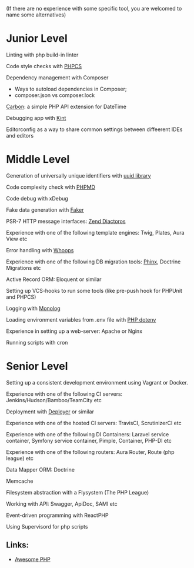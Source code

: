 (If there are no experience with some specific tool, you are welcomed to name some alternatives)
# Junior Level
Linting with php build-in linter

Code style checks with [PHPCS](https://github.com/squizlabs/PHP_CodeSniffer)

Dependency management with Composer
* Ways to autoload dependencies in Composer; 
* composer.json vs composer.lock


[Carbon](https://github.com/briannesbitt/Carbon): a simple PHP API extension for DateTime 

Debugging app with [Kint](https://github.com/kint-php/kint)

Editorconfig as a way to share common settings between diffeerent IDEs and editors

# Middle Level
Generation of universally unique identifiers with [uuid library](https://github.com/ramsey/uuid)

Code complexity check with [PHPMD](https://github.com/phpmd/phpmd)

Code debug with xDebug

Fake data generation with [Faker](https://github.com/fzaninotto/Faker)

PSR-7 HTTP message interfaces: [Zend Diactoros](https://github.com/zendframework/zend-diactoros)

Experience with one of the following template engines: Twig, Plates, Aura View etc

Error handling with [Whoops](https://github.com/filp/whoops)

Experience with one of the following DB migration tools: [Phinx](https://github.com/cakephp/phinx), Doctrine Migrations etc

Active Record ORM: Eloquent or similar

Setting up VCS-hooks to run some tools (like pre-push hook for PHPUnit and PHPCS)

Logging with [Monolog](https://github.com/Seldaek/monolog)

Loading environment variables from .env file with [PHP dotenv](https://github.com/vlucas/phpdotenv)

Experience in setting up a web-server: Apache or Nginx

Running scripts with cron


# Senior Level
Setting up a consistent development environment using Vagrant or Docker. 

Experience with one of the following CI servers: Jenkins/Hudson/Bamboo/TeamCity etc

Deployment with [Deployer](https://github.com/deployphp/deployer) or similar

Experience with one of the hosted CI servers: TravisCI,  ScrutinizerCI etc

Experience with one of the following DI Containers: Laravel service container, Symfony service container, Pimple, Container, PHP-DI etc 

Experience with one of the following routers: Aura Router, Route (php league) etc

Data Mapper ORM: Doctrine

Memcache

Filesystem abstraction with a Flysystem (The PHP League)

Working with API: Swagger, ApiDoc,  SAMI etc

Event-driven programming with ReactPHP

Using Supervisord for php scripts


## Links:
* [Awesome PHP](https://github.com/ziadoz/awesome-php) 

